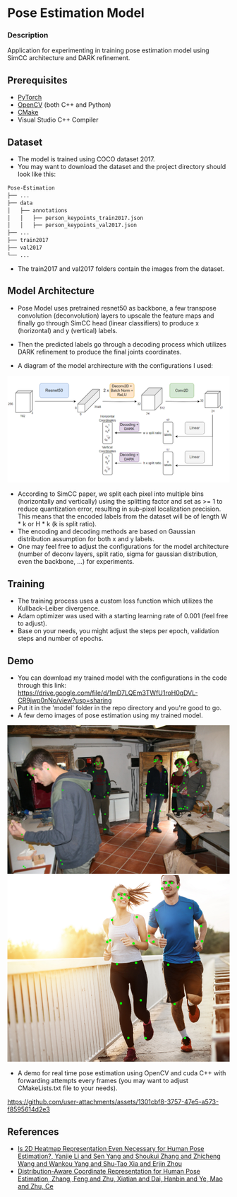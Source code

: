 # Pose Estimation Model 

### Description
Application for experimenting in training pose estimation model using SimCC architecture and DARK refinement.

## Prerequisites
- [PyTorch](https://pytorch.org/)
- [OpenCV](https://opencv.org/releases/) (both C++ and Python)
- [CMake](https://cmake.org/download/)
- Visual Studio C++ Compiler

## Dataset
- The model is trained using COCO dataset 2017.
- You may want to download the dataset and the project directory should look like this:

```bash
Pose-Estimation
├── ...
├── data
│   ├── annotations
│   │   ├── person_keypoints_train2017.json
│   │   ├── person_keypoints_val2017.json
├── ...
├── train2017
├── val2017
└── ...
```
- The train2017 and val2017 folders contain the images from the dataset.

## Model Architecture
- Pose Model uses pretrained resnet50 as backbone, a few transpose convolution (deconvolution) layers to upscale the feature maps and finally go through SimCC head (linear classifiers) to produce x (horizontal) and y (vertical) labels.

- Then the predicted labels go through a decoding process which utilizes DARK refinement to produce the final joints coordinates.
- A diagram of the model archirecture with the configurations I used:

![](./assets/Model_Architecture.png)

- According to SimCC paper, we split each pixel into multiple bins (horizontally and vertically) using the splitting factor and set as >= 1 to reduce quantization error, resulting in sub-pixel localization precision. This means that the encoded labels from the dataset will be of length W * k or H * k (k is split ratio).
- The encoding and decoding methods are based on Gaussian distribution assumption for both x and y labels.
- One may feel free to adjust the configurations for the model architecture (number of deconv layers, split ratio, sigma for gaussian distribution, even the backbone, ...) for experiments.

## Training
- The training process uses a custom loss function which utilizes the Kullback-Leiber divergence.
- Adam optimizer was used with a starting learning rate of 0.001 (feel free to adjust).
- Base on your needs, you might adjust the steps per epoch, validation steps and number of epochs.

## Demo
- You can download my trained model with the configurations in the code through this link: https://drive.google.com/file/d/1mD7LQEm3TWfU1roH0qDVL-CR9jwp0nNo/view?usp=sharing
- Put it in the 'model' folder in the repo directory and you're good to go.
- A few demo images of pose estimation using my trained model.

![](./results/people1.jpg)
![](./results/people10.png)

- A demo for real time pose estimation using OpenCV and cuda C++ with forwarding attempts every frames (you may want to adjust CMakeLists.txt file to your needs).

https://github.com/user-attachments/assets/1301cbf8-3757-47e5-a573-f8595614d2e3

## References
* [Is 2D Heatmap Representation Even Necessary for Human Pose Estimation?, Yanjie Li and Sen Yang and Shoukui Zhang and Zhicheng Wang and Wankou Yang and Shu-Tao Xia and Erjin Zhou](https://github.com/leeyegy/SimCC)
* [Distribution-Aware Coordinate Representation for Human Pose Estimation, Zhang, Feng and Zhu, Xiatian and Dai, Hanbin and Ye, Mao and Zhu, Ce](https://github.com/ilovepose/DarkPose)
